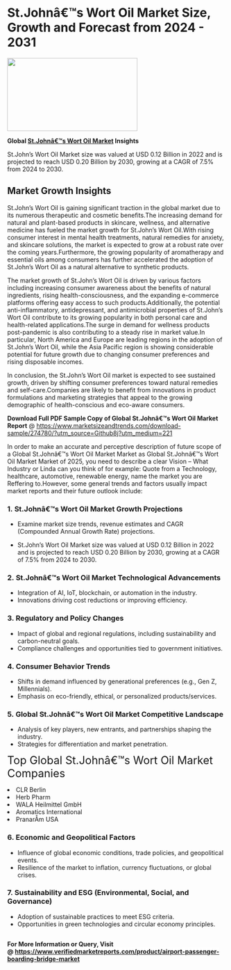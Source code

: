 <H1>St.Johnâ€™s Wort Oil Market Size, Growth and Forecast from 2024 - 2031</H1><img class="aligncenter size-medium wp-image-584254" src="https://thirdeyenews.in/wp-content/uploads/2024/09/Global-Market-Research-300x168.jpeg" alt="" width="300" height="168" /><p><strong>Global&nbsp;<a href="https://www.marketsizeandtrends.com/download-sample/274780/?utm_source=Github8j?utm_medium=221">St.Johnâ€™s Wort Oil Market</a> Insights</strong></p><p>St.John’s Wort Oil Market size was valued at USD 0.12 Billion in 2022 and is projected to reach USD 0.20 Billion by 2030, growing at a CAGR of 7.5% from 2024 to 2030.</p><p><h2>Market Growth Insights</h2> <p>St.John’s Wort Oil is gaining significant traction in the global market due to its numerous therapeutic and cosmetic benefits.The increasing demand for natural and plant-based products in skincare, wellness, and alternative medicine has fueled the market growth for St.John’s Wort Oil.With rising consumer interest in mental health treatments, natural remedies for anxiety, and skincare solutions, the market is expected to grow at a robust rate over the coming years.Furthermore, the growing popularity of aromatherapy and essential oils among consumers has further accelerated the adoption of St.John’s Wort Oil as a natural alternative to synthetic products.</p> <p>The market growth of St.John’s Wort Oil is driven by various factors including increasing consumer awareness about the benefits of natural ingredients, rising health-consciousness, and the expanding e-commerce platforms offering easy access to such products.Additionally, the potential anti-inflammatory, antidepressant, and antimicrobial properties of St.John’s Wort Oil contribute to its growing popularity in both personal care and health-related applications.The surge in demand for wellness products post-pandemic is also contributing to a steady rise in market value.In particular, North America and Europe are leading regions in the adoption of St.John’s Wort Oil, while the Asia Pacific region is showing considerable potential for future growth due to changing consumer preferences and rising disposable incomes.</p> <p>In conclusion, the St.John’s Wort Oil market is expected to see sustained growth, driven by shifting consumer preferences toward natural remedies and self-care.Companies are likely to benefit from innovations in product formulations and marketing strategies that appeal to the growing demographic of health-conscious and eco-aware consumers.</p> <p><span class=""><strong>Download Full PDF Sample Copy of Global St.Johnâ€™s Wort Oil Market Report</strong> @ <a href="https://www.marketsizeandtrends.com/download-sample/274780/?utm_source=Github8j?utm_medium=221" target="_blank">https://www.marketsizeandtrends.com/download-sample/274780/?utm_source=Github8j?utm_medium=221</a></span></p><p>In order to make an accurate and perceptive description of future scope of a Global&nbsp;St.Johnâ€™s Wort Oil Market Market as Global&nbsp;St.Johnâ€™s Wort Oil Market Market of 2025, you need to describe a clear Vision &ndash; What Industry or Linda can you think of for example: Quote from a Technology, healthcare, automotive, renewable energy, name the market you are Reffering to.However, some general trends and factors usually impact market reports and their future outlook include:</p><h3>1.&nbsp;<strong>St.Johnâ€™s Wort Oil Market Growth Projections</strong></h3><ul><li>Examine market size trends, revenue estimates and CAGR (Compounded Annual Growth Rate) projections.</li><li><p>St.John’s Wort Oil Market size was valued at USD 0.12 Billion in 2022 and is projected to reach USD 0.20 Billion by 2030, growing at a CAGR of 7.5% from 2024 to 2030.</p></li></ul><h3>2.&nbsp;<strong>St.Johnâ€™s Wort Oil Market Technological Advancements</strong></h3><ul><li>Integration of AI, IoT, blockchain, or automation in the industry.</li><li>Innovations driving cost reductions or improving efficiency.</li></ul><h3>3.&nbsp;<strong>Regulatory and Policy Changes</strong></h3><ul><li>Impact of global and regional regulations, including sustainability and carbon-neutral goals.</li><li>Compliance challenges and opportunities tied to government initiatives.</li></ul><h3>4.&nbsp;<strong>Consumer Behavior Trends</strong></h3><ul><li>Shifts in demand influenced by generational preferences (e.g., Gen Z, Millennials).</li><li>Emphasis on eco-friendly, ethical, or personalized products/services.</li></ul><h3>5.&nbsp;<strong>Global St.Johnâ€™s Wort Oil Market Competitive Landscape</strong></h3><ul><li>Analysis of key players, new entrants, and partnerships shaping the industry.</li><li>Strategies for differentiation and market penetration.</li></ul><p data-pm-slice="1 1 []"><span style="color: inherit; font-family: inherit; font-size: 25px;">Top Global St.Johnâ€™s Wort Oil Market Companies</span></p><div class="" data-test-id=""><p><li>CLR Berlin</li><li> Herb Pharm</li><li> WALA Heilmittel GmbH</li><li> Aromatics International</li><li> PranarÅm USA</li></p></div><h3>6.&nbsp;<strong>Economic and Geopolitical Factors</strong></h3><ul><li>Influence of global economic conditions, trade policies, and geopolitical events.</li><li>Resilience of the market to inflation, currency fluctuations, or global crises.</li></ul><h3>7.&nbsp;<strong>Sustainability and ESG (Environmental, Social, and Governance)</strong></h3><ul><li>Adoption of sustainable practices to meet ESG criteria.</li><li>Opportunities in green technologies and circular economy principles.</li></ul><h2><strong style="font-size: 14px;">For More Information or Query, Visit @&nbsp;</strong><a style="background-color: #ffffff; font-size: 14px;" href="https://www.marketsizeandtrends.com/report/st-john-s-wort-oil-market/" target="_blank">https://www.verifiedmarketreports.com/product/airport-passenger-boarding-bridge-market</a></h2>